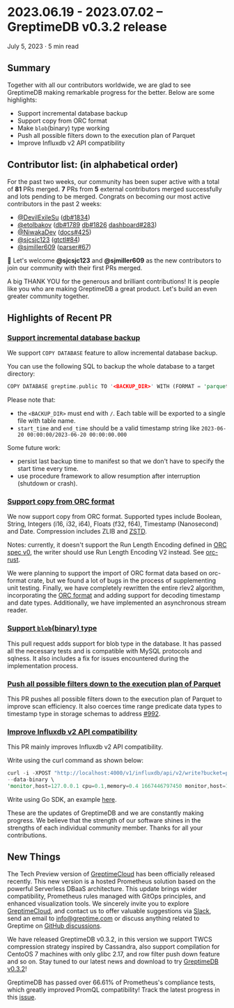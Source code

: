 # 2023.06.19 - 2023.07.02 – GreptimeDB v0.3.2 release

July 5, 2023 · 5 min read

## Summary
Together with all our contributors worldwide, we are glad to see GreptimeDB making remarkable progress for the better. Below are some highlights:
- Support incremental database backup
- Support copy from ORC format
- Make `blob`(binary) type working 
- Push all possible filters down to the execution plan of Parquet
- Improve Influxdb v2 API compatibility

## Contributor list: (in alphabetical order)
For the past two weeks, our community has been super active with a total of **81** PRs merged. **7** PRs from **5** external contributors merged successfully and lots pending to be merged. 
Congrats on becoming our most active contributors in the past 2 weeks:

- [@DevilExileSu](https://github.com/DevilExileSu) ([db#1834](https://github.com/GreptimeTeam/greptimedb/pull/1834))
- [@etolbakov](https://github.com/etolbakov) ([db#1789](https://github.com/GreptimeTeam/greptimedb/pull/1789) [db#1826](https://github.com/GreptimeTeam/greptimedb/pull/1826) [dashboard#283](https://github.com/GreptimeTeam/dashboard/pull/283))
- [@NiwakaDev](https://github.com/NiwakaDev) ([docs#425](https://github.com/GreptimeTeam/docs/pull/425))
- [@sjcsjc123](https://github.com/sjcsjc123) ([gtctl#84](https://github.com/GreptimeTeam/gtctl/pull/84))
- [@sjmiller609](https://github.com/sjmiller609) ([parser#67](https://github.com/GreptimeTeam/promql-parser/pull/67))

👏 Let's welcome **@sjcsjc123** and **@sjmiller609** as the new contributors to join our community with their first PRs merged. 

A big THANK YOU for the generous and brilliant contributions! It is people like you who are making GreptimeDB a great product. Let's build an even greater community together.

## Highlights of Recent PR 
### [Support incremental database backup](https://github.com/GreptimeTeam/greptimedb/pull/1240)
We support `COPY DATABASE` feature to allow incremental database backup.

You can use the following SQL to backup the whole database to a target directory:

```rust
COPY DATABASE greptime.public TO '<BACKUP_DIR>' WITH (FORMAT = 'parquet', start_time='2023-06-18 00:00:00', end_time='2023-06-19 00:00:00');
```

Please note that:
- the `<BACKUP_DIR>` must end with `/`. Each table will be exported to a single file with table name.
- `start_time` and `end_time` should be a valid timestamp string like `2023-06-20 00:00:00/2023-06-20 00:00:00.000`

Some future work:
- persist last backup time to manifest so that we don't have to specify the start time every time.
- use procedure framework to allow resumption after interruption (shutdown or crash).

### [Support copy from ORC format](https://github.com/GreptimeTeam/greptimedb/issues/1814)
We now support copy from ORC format. Supported types include Boolean, String, Integers (i16, i32, i64), Floats (f32, f64), Timestamp (Nanosecond) and Date. Compression includes ZLIB and [ZSTD](https://github.com/GreptimeTeam/greptimedb/pull/1847).

Notes: currently, it doesn't support the Run Length Encoding defined in [ORC spec v0](https://orc.apache.org/specification/ORCv0/), the writer should use Run Length Encoding V2 instead. See [orc-rust](https://github.com/wenyxu/orc-rs). 

We were planning to support the import of ORC format data based on orc-format crate, but we found a lot of bugs in the process of supplementing unit testing. Finally, we have completely rewritten the entire rlev2 algorithm, incorporating the [ORC format](https://crates.io/crates/orc-format) and adding support for decoding timestamp and date types. Additionally, we have implemented an asynchronous stream reader.


### [Support `blob`(binary) type](https://github.com/GreptimeTeam/greptimedb/pull/1818)
This pull request adds support for blob type in the database. It has passed all the necessary tests and is compatible with MySQL protocols and sqlness. It also includes a fix for issues encountered during the implementation process.

### [Push all possible filters down to the execution plan of Parquet](https://github.com/GreptimeTeam/greptimedb/pull/1839)
This PR pushes all possible filters down to the execution plan of Parquet to improve scan efficiency. It also coerces time range predicate data types to timestamp type in storage schemas to address [#992](https://github.com/GreptimeTeam/greptimedb/issues/992).

### [Improve Influxdb v2 API compatibility](https://github.com/GreptimeTeam/greptimedb/pull/1831)

This PR mainly improves Influxdb v2 API compatibility.

Write using the curl command as shown below: 

```rust
curl -i -XPOST "http://localhost:4000/v1/influxdb/api/v2/write?bucket=public&precision=ms" \
--data-binary \
'monitor,host=127.0.0.1 cpu=0.1,memory=0.4 1667446797450 monitor,host=127.0.0.2 cpu=0.2,memory=0.3 1667446798450 monitor,host=127.0.0.1 cpu=0.5,memory=0.2 1667446798450'
```

Write using Go SDK, an example [here](https://github.com/Fengys123/influxdb_write_example/blob/main/main.go).

These are the updates of GreptimeDB and we are constantly making progress. We believe that the strength of our software shines in the strengths of each individual community member. Thanks for all your contributions.

## New Things

The Tech Preview version of [GreptimeCloud](https://www.greptime.com/product/cloud) has been officially released recently. This new version is a hosted Prometheus solution based on the powerful Serverless DBaaS architecture. This update brings wider compatibility, Prometheus rules managed with GitOps principles, and enhanced visualization tools.  We sincerely invite you to explore [GreptimeCloud](https://www.greptime.com/product/cloud), and contact us to offer valuable suggestions via [Slack](https://www.greptime.com/slack), send an email to info@greptime.com or discuss anything related to Greptime on [GitHub discussions](https://github.com/GreptimeTeam/Community/discussions/categories/general).

We have released GreptimeDB v0.3.2, in this version we support TWCS compression strategy inspired by Cassandra, also support compilation for CentoOS 7 machines with only glibc 2.17, and row filter push down feature and so on. Stay tuned to our latest news and download to try [GreptimeDB v0.3.2](https://github.com/GreptimeTeam/greptimedb/releases/tag/v0.3.2)!

GreptimeDB has passed over 66.61% of Prometheus's compliance tests, which greatly improved PromQL compatibility! Track the latest progress in this [issue](https://github.com/GreptimeTeam/greptimedb/issues/1042).